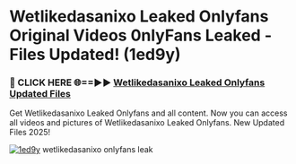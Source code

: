 # Wetlikedasanixo Leaked Onlyfans Original Videos 0nlyFans Leaked - Files Updated! (1ed9y)

<h3>🔴 CLICK HERE 🌐==►► <a href="https://tinyurl.com/x26r9saj" rel="nofollow">Wetlikedasanixo Leaked Onlyfans Updated Files</a></h3>

Get Wetlikedasanixo Leaked Onlyfans and all content. Now you can access all videos and pictures of Wetlikedasanixo Leaked Onlyfans. New Updated Files 2025!

[![1ed9y](https://i.imgur.com/LkgZPqh.gif)](https://tinyurl.com/x26r9saj)
wetlikedasanixo onlyfans leak